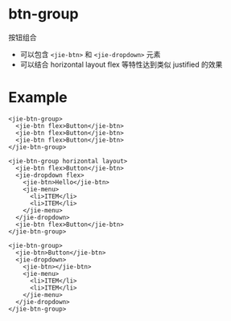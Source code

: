 # btn-group

按钮组合

* 可以包含 `<jie-btn>` 和 `<jie-dropdown>` 元素
* 可以结合 horizontal layout flex 等特性达到类似 justified 的效果

# Example

```
<jie-btn-group>
  <jie-btn flex>Button</jie-btn>
  <jie-btn flex>Button</jie-btn>
  <jie-btn flex>Button</jie-btn>
</jie-btn-group>

<jie-btn-group horizontal layout>
  <jie-btn flex>Button</jie-btn>
  <jie-dropdown flex>
    <jie-btn>Hello</jie-btn>
    <jie-menu>
      <li>ITEM</li>
      <li>ITEM</li>
    </jie-menu>
  </jie-dropdown>
  <jie-btn flex>Button</jie-btn>
</jie-btn-group>

<jie-btn-group>
  <jie-btn>Button</jie-btn>
  <jie-dropdown>
    <jie-btn></jie-btn>
    <jie-menu>
      <li>ITEM</li>
      <li>ITEM</li>
    </jie-menu>
  </jie-dropdown>
</jie-btn-group>
